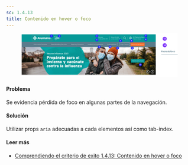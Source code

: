 ```yaml
---
sc: 1.4.13
title: Contenido en hover o foco
---
```

<figure>

![alt text](images/conthover.png)

</figure>

#### Problema

Se evidencia pérdida de foco en algunas partes de la navegación.

#### Solución

Utilizar props `aria` adecuadas a cada elementos así como tab-index.

#### Leer más

- [Comprendiendo el criterio de exito 1.4.13: Contenido en hover o foco](https://www.w3.org/WAI/WCAG21/Understanding/content-on-hover-or-focus.html)